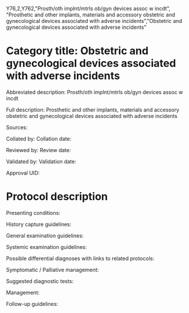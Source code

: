 Y76,2,Y762,"Prosth/oth implnt/mtrls ob/gyn devices assoc w incdt", "Prosthetic and other implants, materials and accessory obstetric and gynecological devices associated with adverse incidents","Obstetric and gynecological devices associated with adverse incidents"
# Category title: Obstetric and gynecological devices associated with adverse incidents

Abbreviated description: Prosth/oth implnt/mtrls ob/gyn devices assoc w incdt

Full description: Prosthetic and other implants, materials and accessory obstetric and gynecological devices associated with adverse incidents

Sources:

Collated by:
Collation date:

Reviewed by:
Review date:

Validated by:
Validation date:

Approval UID:

# Protocol description

Presenting conditions:

History capture guidelines:

General examination guidelines:

Systemic examination guidelines:

Possible differential diagnoses with links to related protocols:

Symptomatic / Palliative management:

Suggested diagnostic tests:

Management:

Follow-up guidelines:
